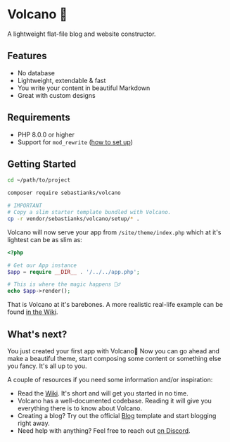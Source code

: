 # Volcano 🌋

A lightweight flat-file blog and website constructor.

## Features

- No database
- Lightweight, extendable & fast
- You write your content in beautiful Markdown
- Great with custom designs

## Requirements

- PHP 8.0.0 or higher
- Support for `mod_rewrite` ([how to set up](https://www.digitalocean.com/community/tutorials/how-to-set-up-mod_rewrite))

## Getting Started

```bash
cd ~/path/to/project

composer require sebastianks/volcano

# IMPORTANT
# Copy a slim starter template bundled with Volcano.
cp -r vendor/sebastianks/volcano/setup/* .
```

Volcano will now serve your app from `/site/theme/index.php` which at it's lightest can be as slim as:

```php
<?php

# Get our App instance
$app = require __DIR__ . '/../../app.php';

# This is where the magic happens 🧙‍♂️
echo $app->render();
```

That is Volcano at it's barebones. A more realistic real-life example can be found [in the Wiki](https://github.com/sebastianks/volcano/wiki/The-Simple-Starter).

## What's next?

You just created your first app with Volcano🎉 Now you can go ahead and make a beautiful theme, start composing some content or something else you fancy. It's all up to you.

A couple of resources if you need some information and/or inspiration:

- Read the [Wiki](https://github.com/sebastianks/volcano/wiki). It's short and will get you started in no time.
- Volcano has a well-documented codebase. Reading it will give you everything there is to know about Volcano.
- Creating a blog? Try out the official [Blog](https://github.com/sebastianks/volcano-blog-template) template and start blogging right away.
- Need help with anything? Feel free to reach out [on Discord](https://discord.gg/pujumPht).
